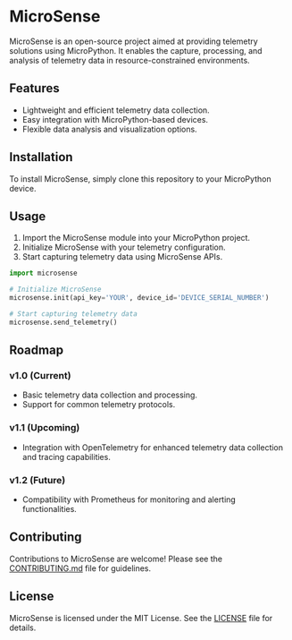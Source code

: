 # MicroSense

MicroSense is an open-source project aimed at providing telemetry solutions using MicroPython. It enables the capture, processing, and analysis of telemetry data in resource-constrained environments.

## Features

- Lightweight and efficient telemetry data collection.
- Easy integration with MicroPython-based devices.
- Flexible data analysis and visualization options.

## Installation

To install MicroSense, simply clone this repository to your MicroPython device.

## Usage

1. Import the MicroSense module into your MicroPython project.
2. Initialize MicroSense with your telemetry configuration.
3. Start capturing telemetry data using MicroSense APIs.

```python
import microsense

# Initialize MicroSense
microsense.init(api_key='YOUR', device_id='DEVICE_SERIAL_NUMBER')

# Start capturing telemetry data
microsense.send_telemetry()
```

## Roadmap

### v1.0 (Current)

- Basic telemetry data collection and processing.
- Support for common telemetry protocols.

### v1.1 (Upcoming)

- Integration with OpenTelemetry for enhanced telemetry data collection and tracing capabilities.

### v1.2 (Future)

- Compatibility with Prometheus for monitoring and alerting functionalities.

## Contributing

Contributions to MicroSense are welcome! Please see the [CONTRIBUTING.md](CONTRIBUTING.md) file for guidelines.

## License

MicroSense is licensed under the MIT License. See the [LICENSE](LICENSE) file for details.
